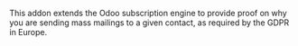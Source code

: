 This addon extends the Odoo subscription engine to provide proof on why you are sending
mass mailings to a given contact, as required by the GDPR in Europe.
